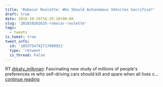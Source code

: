 ```yaml
---
title: 'Robocar Roulette: Who Should Autonomous Vehicles Sacrifice?'
draft: true
date: 2018-10-26T16:35:20+00:00
slug: '201810261635-robocar-roulette'
tags:
  - tweets
is_tweet: true
tweet_info:
  id: '1055754742717009921'
  type: 'retweet'
  is_thread: False
---
```




RT [@katy_milkman](https://x.com/katy_milkman): Fascinating new study of millions of people's preferences re who self-driving cars should kill and spare when all lives c… [continue reading](https://x.com/sytelus/status/1055754742717009921)

